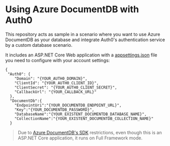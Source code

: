# Using Azure DocumentDB with Auth0

This repository acts as sample in a scenario where you want to use Azure DocumentDB as your database and integrate Auth0's authentication service by a custom database scenario.

It includes an ASP.NET Core Web application with a [appsettings.json](https://github.com/ealsur/auth0documentdb/blob/master/appsettings.json) file you need to configure with your account settings:

    {
     "Auth0": {
        "Domain": "{YOUR_AUTH0_DOMAIN}",
        "ClientId": "{YOUR_AUTH0_CLIENT_ID}",
        "ClientSecret": "{YOUR_AUTH0_CLIENT_SECRET}",
        "CallbackUrl": "{YOUR_CALLBACK_URL}"
      },
      "DocumentDb":{
        "EndpointUri":"{YOUR_DOCUMENTDB_ENDPOINT_URL}",
        "Key":"{YOUR_DOCUMENTDB_PASSWORD}",
        "DatabaseName":"{YOUR_EXISTENT_DOCUMENTDB_DATABASE_NAME}",
        "CollectionName":"{YOUR_EXISTENT_DOCUMENTDB_COLLECTION_NAME}"
      }
    

> Due to [Azure DocumentDB's SDK](https://www.nuget.org/packages/Microsoft.Azure.DocumentDB) restrictions, even though this is an ASP.NET Core application, it runs on Full Framework mode.

